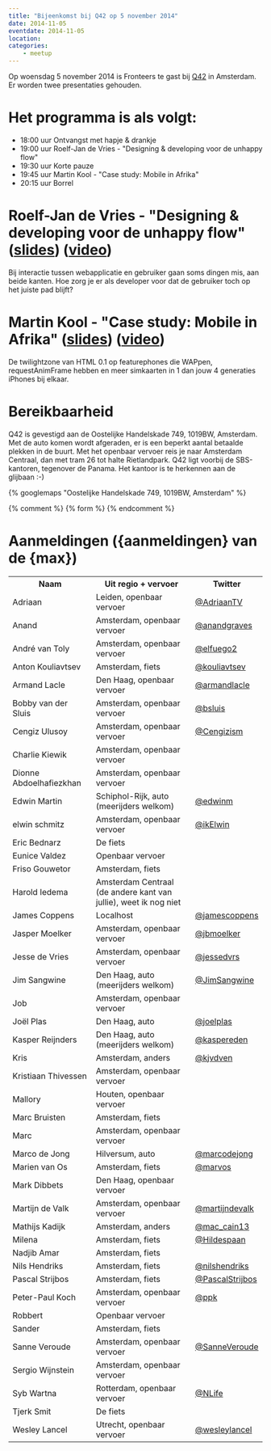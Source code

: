 ```yaml
---
title: "Bijeenkomst bij Q42 op 5 november 2014"
date: 2014-11-05
eventdate: 2014-11-05
location: 
categories: 
    - meetup
---
```

Op woensdag 5 november 2014 is Fronteers te gast bij [Q42](http://www.q42.nl) in Amsterdam. Er worden twee presentaties gehouden.

# Het programma is als volgt:

* 18:00 uur Ontvangst met hapje & drankje
* 19:00 uur Roelf-Jan de Vries - "Designing & developing voor de unhappy flow"
* 19:30 uur Korte pauze
* 19:45 uur Martin Kool - "Case study: Mobile in Afrika"
* 20:15 uur Borrel

# Roelf-Jan de Vries - "Designing & developing voor de unhappy flow" ([slides](https://docs.google.com/presentation/d/18a4DDKyNsYTC6v21NAg_BpMtoZ9g3spCD58nIP7n7A0/pub?start=false&loop=false&delayms=3000)) ([video](http://vimeo.com/117372454))

Bij interactie tussen webapplicatie en gebruiker gaan soms dingen mis, aan beide kanten. Hoe zorg je er als developer voor dat de gebruiker toch op het juiste pad blijft?

# Martin Kool - "Case study: Mobile in Afrika" ([slides](https://docs.google.com/presentation/d/1jqee08KsWa-hl9cVZNsVB85u6B8iqI6rZ4Hot8EgYbU/pub?start=false&loop=false&delayms=3000)) ([video](http://vimeo.com/117372455))

De twilightzone van HTML 0.1 op featurephones die WAPpen, requestAnimFrame hebben en meer simkaarten in 1 dan jouw 4 generaties iPhones bij elkaar.

# Bereikbaarheid

Q42 is gevestigd aan de Oostelijke Handelskade 749, 1019BW, Amsterdam. Met de auto komen wordt afgeraden, er is een beperkt aantal betaalde plekken in de buurt. Met het openbaar vervoer reis je naar Amsterdam Centraal, dan met tram 26 tot halte Rietlandpark. Q42 ligt voorbij de SBS-kantoren, tegenover de Panama. Het kantoor is te herkennen aan de glijbaan :-)

{% googlemaps "Oostelijke Handelskade 749, 1019BW, Amsterdam" %}


{% comment %}
{% form %}
{% endcomment %}


# Aanmeldingen ({aanmeldingen} van de {max})

<table>
<tr>
<th>Naam</th>
<th>Uit regio + vervoer</th>
<th>Twitter</th>
</tr>
<tr>
<td>Adriaan</td>
<td>Leiden, openbaar vervoer</td>
<td><a href="https://twitter.com/AdriaanTV" rel="nofollow">@AdriaanTV</a></td>
</tr>
<tr>
<td>Anand</td>
<td>Amsterdam, openbaar vervoer</td>
<td><a href="https://twitter.com/anandgraves" rel="nofollow">@anandgraves</a></td>
</tr>
<tr>
<td>André van Toly</td>
<td>Amsterdam, openbaar vervoer</td>
<td><a href="https://twitter.com/elfuego2" rel="nofollow">@elfuego2</a></td>
</tr>
<tr>
<td>Anton Kouliavtsev</td>
<td>Amsterdam, fiets</td>
<td><a href="https://twitter.com/kouliavtsev" rel="nofollow">@kouliavtsev</a></td>
</tr>
<tr>
<td>Armand Lacle</td>
<td>Den Haag, openbaar vervoer</td>
<td><a href="https://twitter.com/armandlacle" rel="nofollow">@armandlacle</a></td>
</tr>
<tr>
<td>Bobby van der Sluis</td>
<td>Amsterdam, openbaar vervoer</td>
<td><a href="https://twitter.com/bsluis" rel="nofollow">@bsluis</a></td>
</tr>
<tr>
<td>Cengiz Ulusoy</td>
<td>Amsterdam, openbaar vervoer</td>
<td><a href="https://twitter.com/Cengizism" rel="nofollow">@Cengizism</a></td>
</tr>
<tr>
<td>Charlie Kiewik</td>
<td>Amsterdam, openbaar vervoer</td>
<td></td>
</tr>
<tr>
<td>Dionne Abdoelhafiezkhan</td>
<td>Amsterdam, openbaar vervoer</td>
<td></td>
</tr>
<tr>
<td>Edwin Martin</td>
<td>Schiphol-Rijk, auto (meerijders welkom)</td>
<td><a href="https://twitter.com/edwinm" rel="nofollow">@edwinm</a></td>
</tr>
<tr>
<td>elwin schmitz</td>
<td>Amsterdam, openbaar vervoer</td>
<td><a href="https://twitter.com/ikElwin" rel="nofollow">@ikElwin</a></td>
</tr>
<tr>
<td>Eric Bednarz</td>
<td>De fiets</td>
<td></td>
</tr>
<tr>
<td>Eunice Valdez</td>
<td>Openbaar vervoer</td>
<td></td>
</tr>
<tr>
<td>Friso Gouwetor</td>
<td>Amsterdam, fiets</td>
<td></td>
</tr>
<tr>
<td>Harold Iedema</td>
<td>Amsterdam Centraal (de andere kant van jullie), weet ik nog niet</td>
<td></td>
</tr>
<tr>
<td>James Coppens</td>
<td>Localhost</td>
<td><a href="https://twitter.com/jamescoppens" rel="nofollow">@jamescoppens</a></td>
</tr>
<tr>
<td>Jasper Moelker</td>
<td>Amsterdam, openbaar vervoer</td>
<td><a href="https://twitter.com/jbmoelker" rel="nofollow">@jbmoelker</a></td>
</tr>
<tr>
<td>Jesse de Vries</td>
<td>Amsterdam, openbaar vervoer</td>
<td><a href="https://twitter.com/jessedvrs" rel="nofollow">@jessedvrs</a></td>
</tr>
<tr>
<td>Jim Sangwine</td>
<td>Den Haag, auto (meerijders welkom)</td>
<td><a href="https://twitter.com/JimSangwine" rel="nofollow">@JimSangwine</a></td>
</tr>
<tr>
<td>Job</td>
<td>Amsterdam, openbaar vervoer</td>
<td></td>
</tr>
<tr>
<td>Joël Plas</td>
<td>Den Haag, auto</td>
<td><a href="https://twitter.com/joelplas" rel="nofollow">@joelplas</a></td>
</tr>
<tr>
<td>Kasper Reijnders</td>
<td>Den Haag, auto (meerijders welkom)</td>
<td><a href="https://twitter.com/kaspereden" rel="nofollow">@kaspereden</a></td>
</tr>
<tr>
<td>Kris</td>
<td>Amsterdam, anders</td>
<td><a href="https://twitter.com/kjvdven" rel="nofollow">@kjvdven</a></td>
</tr>
<tr>
<td>Kristiaan Thivessen</td>
<td>Amsterdam, openbaar vervoer</td>
<td></td>
</tr>
<tr>
<td>Mallory</td>
<td>Houten, openbaar vervoer</td>
<td></td>
</tr>
<tr>
<td>Marc Bruisten</td>
<td>Amsterdam, fiets</td>
<td></td>
</tr>
<tr>
<td>Marc</td>
<td>Amsterdam, openbaar vervoer</td>
<td></td>
</tr>
<tr>
<td>Marco de Jong</td>
<td>Hilversum, auto</td>
<td><a href="https://twitter.com/marcodejong" rel="nofollow">@marcodejong</a></td>
</tr>
<tr>
<td>Marien van Os</td>
<td>Amsterdam, fiets</td>
<td><a href="https://twitter.com/marvos" rel="nofollow">@marvos</a></td>
</tr>
<tr>
<td>Mark Dibbets</td>
<td>Den Haag, openbaar vervoer</td>
<td></td>
</tr>
<tr>
<td>Martijn de Valk</td>
<td>Amsterdam, openbaar vervoer</td>
<td><a href="https://twitter.com/martijndevalk" rel="nofollow">@martijndevalk</a></td>
</tr>
<tr>
<td>Mathijs Kadijk</td>
<td>Amsterdam, anders</td>
<td><a href="https://twitter.com/mac_cain13" rel="nofollow">@mac_cain13</a></td>
</tr>
<tr>
<td>Milena</td>
<td>Amsterdam, fiets</td>
<td><a href="https://twitter.com/Hildespaan" rel="nofollow">@Hildespaan</a></td>
</tr>
<tr>
<td>Nadjib Amar</td>
<td>Amsterdam, fiets</td>
<td></td>
</tr>
<tr>
<td>Nils Hendriks</td>
<td>Amsterdam, fiets</td>
<td><a href="https://twitter.com/nilshendriks" rel="nofollow">@nilshendriks</a></td>
</tr>
<tr>
<td>Pascal Strijbos</td>
<td>Amsterdam, fiets</td>
<td><a href="https://twitter.com/PascalStrijbos" rel="nofollow">@PascalStrijbos</a></td>
</tr>
<tr>
<td>Peter-Paul Koch</td>
<td>Amsterdam, openbaar vervoer</td>
<td><a href="https://twitter.com/ppk" rel="nofollow">@ppk</a></td>
</tr>
<tr>
<td>Robbert</td>
<td>Openbaar vervoer</td>
<td></td>
</tr>
<tr>
<td>Sander</td>
<td>Amsterdam, fiets</td>
<td></td>
</tr>
<tr>
<td>Sanne Veroude</td>
<td>Amsterdam, openbaar vervoer</td>
<td><a href="https://twitter.com/SanneVeroude" rel="nofollow">@SanneVeroude</a></td>
</tr>
<tr>
<td>Sergio Wijnstein</td>
<td>Amsterdam, openbaar vervoer</td>
<td></td>
</tr>
<tr>
<td>Syb Wartna</td>
<td>Rotterdam, openbaar vervoer</td>
<td><a href="https://twitter.com/NLife" rel="nofollow">@NLife</a></td>
</tr>
<tr>
<td>Tjerk Smit</td>
<td>De fiets</td>
<td></td>
</tr>
<tr>
<td>Wesley Lancel</td>
<td>Utrecht, openbaar vervoer</td>
<td><a href="https://twitter.com/wesleylancel" rel="nofollow">@wesleylancel</a></td>
</tr>
</table>